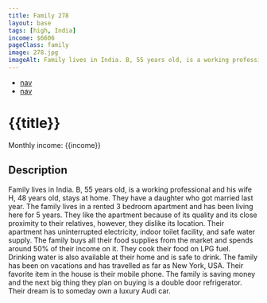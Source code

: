 ```yaml
---
title: Family 278
layout: base
tags: [high, India]
income: $6606
pageClass: family
image: 278.jpg
imageAlt: Family lives in India. B, 55 years old, is a working professional and his wife H, 48 years old, stays at home. 
---
```

<div class="navbar">
    <ul>
        <li><a href="#">nav</a></li>
        <li><a href="#">nav</a></li>
    </ul>
</div>

# {{title}}
Monthly income: {{income}}
## Description
Family lives in India. B, 55 years old, is a working professional and his wife H, 48 years old, stays at home. They have a daughter who got married last year. The family lives in a rented 3 bedroom apartment and has been living here for 5 years. They like the apartment because of its quality and its close proximity to their relatives, however, they dislike its location. Their apartment has uninterrupted electricity, indoor toilet facility, and safe water supply. The family buys all their food supplies from the market and spends around 50% of their income on it. They cook their food on LPG fuel. Drinking water is also available at their home and is safe to drink. The family has been on vacations and has travelled as far as New York, USA. Their favorite item in the house is their mobile phone. The family is saving money and the next big thing they plan on buying is a double door refrigerator. Their dream is to someday own a luxury Audi car.